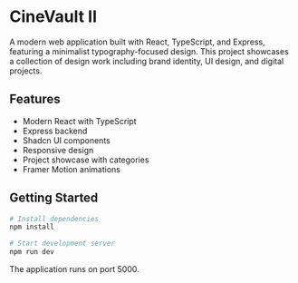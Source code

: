 
# CineVault II

A modern web application built with React, TypeScript, and Express, featuring a minimalist typography-focused design. This project showcases a collection of design work including brand identity, UI design, and digital projects.

## Features

- Modern React with TypeScript
- Express backend
- Shadcn UI components
- Responsive design
- Project showcase with categories
- Framer Motion animations

## Getting Started

```bash
# Install dependencies
npm install

# Start development server
npm run dev
```

The application runs on port 5000.
